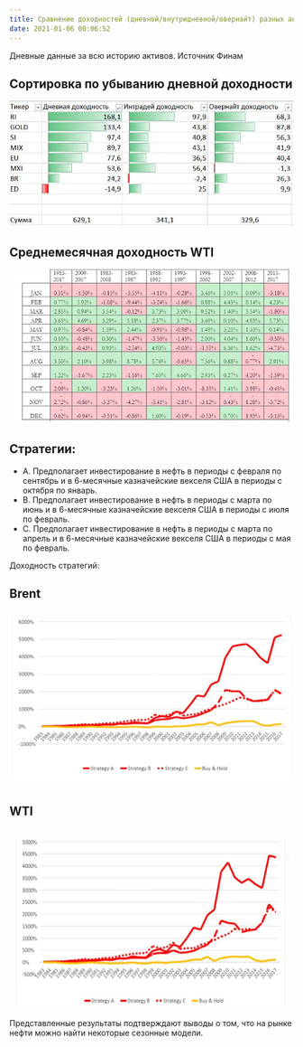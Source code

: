 ```yaml
---
title: Сравнение доходностей (дневной/внутридневной/овернайт) разных активов
date: 2021-01-06 00:06:52
---
```



Дневные данные за всю историю активов. Источник Финам

## Cортировка по убыванию дневной доходности

<img src="https://raw.githubusercontent.com/Ragve-hub/scribble/gh-pages/images/f0668f66-3812-412f-82ee-9b342dc8a275.jpg" alt="Фундаментальный анализ">

## Среднемесячная доходность WTI

<img src="https://raw.githubusercontent.com/Ragve-hub/scribble/gh-pages/images/2d613009-fcab-49d6-8155-d305b270414b.jpg" alt="Фундаментальный анализ">

## Стратегии:

* А. Предполагает инвестирование в нефть в периоды с февраля по сентябрь и в 6-месячные казначейские векселя США в периоды с октября по январь.
* B. Предполагает инвестирование в нефть в периоды с марта по июнь и в 6-месячные казначейские векселя США в периоды с июля по февраль.
* C. Предполагает инвестирование в нефть в периоды с марта по апрель и в 6-месячные казначейские векселя США в периоды с мая по февраль.

Доходность стратегий:


## Brent
<img src="https://raw.githubusercontent.com/Ragve-hub/scribble/gh-pages/images/053f95b1-d540-41ee-8b02-69e8557a15d7.jpg" alt="Фундаментальный анализ">

## WTI

<img src="https://raw.githubusercontent.com/Ragve-hub/scribble/gh-pages/images/353d6e67-cb6e-4d4d-a1ea-4ab1443ff595.jpg" alt="Фундаментальный анализ">


Представленные результаты подтверждают выводы о том, что на рынке нефти можно найти некоторые сезонные модели.
